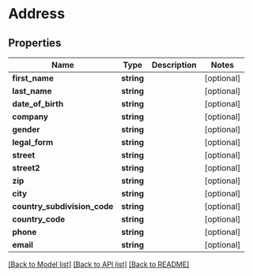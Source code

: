# Address

## Properties
Name | Type | Description | Notes
------------ | ------------- | ------------- | -------------
**first_name** | **string** |  | [optional] 
**last_name** | **string** |  | [optional] 
**date_of_birth** | **string** |  | [optional] 
**company** | **string** |  | [optional] 
**gender** | **string** |  | [optional] 
**legal_form** | **string** |  | [optional] 
**street** | **string** |  | [optional] 
**street2** | **string** |  | [optional] 
**zip** | **string** |  | [optional] 
**city** | **string** |  | [optional] 
**country_subdivision_code** | **string** |  | [optional] 
**country_code** | **string** |  | [optional] 
**phone** | **string** |  | [optional] 
**email** | **string** |  | [optional] 

[[Back to Model list]](../README.md#documentation-for-models) [[Back to API list]](../README.md#documentation-for-api-endpoints) [[Back to README]](../README.md)


